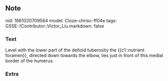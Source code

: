 ## Note
nid: 1661020709564
model: Cloze-chrisc-ff04e
tags: GSSE::!Contributor::Victor_Liu
markdown: false

### Text
Level with <span style="color: var(--field-fg); background: 
 var(--field-bg);">the lower part of the deltoid tuberosity
the</span> <span style="color: var(--field-fg); background: 
 var(--field-bg);">{{c1::<span style="color: var(--field-fg); 
 background: var(--field-bg);">nutrient</span> <span style="color: 
 var(--field-fg); background: var(--field-bg);">foramen</span>}},
directed down towards the elbow, lies just in front of this medial
border of the humerus.</span>

### Extra

